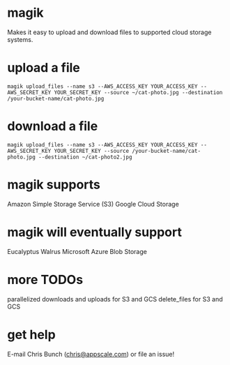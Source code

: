 magik
==============

Makes it easy to upload and download files to supported cloud storage systems.

upload a file
==============
```
magik upload_files --name s3 --AWS_ACCESS_KEY YOUR_ACCESS_KEY --AWS_SECRET_KEY YOUR_SECRET_KEY --source ~/cat-photo.jpg --destination /your-bucket-name/cat-photo.jpg
```

download a file
==============
```
magik upload_files --name s3 --AWS_ACCESS_KEY YOUR_ACCESS_KEY --AWS_SECRET_KEY YOUR_SECRET_KEY --source /your-bucket-name/cat-photo.jpg --destination ~/cat-photo2.jpg
```

magik supports
==============
Amazon Simple Storage Service (S3)
Google Cloud Storage

magik will eventually support
==============
Eucalyptus Walrus
Microsoft Azure Blob Storage

more TODOs
==============
parallelized downloads and uploads for S3 and GCS
delete_files for S3 and GCS

get help
==============
E-mail Chris Bunch (chris@appscale.com) or file an issue!
